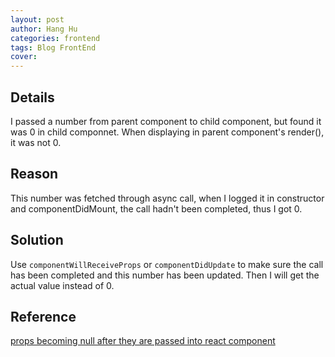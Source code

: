 ```yaml
---
layout: post
author: Hang Hu
categories: frontend
tags: Blog FrontEnd 
cover: 
---
```

## Details

I passed a number from parent component to child component, but found it was 0 in child componnet. When displaying in parent component's render(), it was not 0.

## Reason

This number was fetched through async call, when I logged it in constructor and componentDidMount, the call hadn't been completed, thus I got 0.

## Solution

Use `componentWillReceiveProps` or `componentDidUpdate` to make sure the call has been completed and this number has been updated. Then I will get the actual value instead of 0.

## Reference

[props becoming null after they are passed into react component](https://stackoverflow.com/questions/41496655/props-becoming-null-after-they-are-passed-into-react-component)
